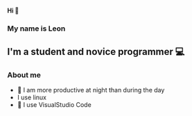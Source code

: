 #### Hi 👋
### My name is Leon
## I'm a student and novice programmer 💻

### About me
- 🌚 I am more productive at night than during the day
- I use linux
- 📄 I use VisualStudio Code

<!--
**leonhff/leonhff** is a ✨ _special_ ✨ repository because its `README.md` (this file) appears on your GitHub profile.

Here are some ideas to get you started:

- 🔭 I’m currently working on ...
- 🌱 I’m currently learning ...
- 👯 I’m looking to collaborate on ...
- 🤔 I’m looking for help with ...
- 💬 Ask me about ...
- 📫 How to reach me: ...
- 😄 Pronouns: ...
- ⚡ Fun fact: ...
-->

